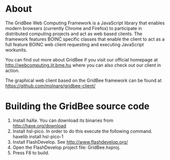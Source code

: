About
=====

The GridBee Web Computing Framework is a JavaScript library that enables modern browsers (currently Chrome and Firefox) to participate in distributed computing projects and act as web based clients. The framework features BOINC specific classes that enable the client to act as a full feature BOINC web client requesting and executing JavaScript workunits.

You can find out more about GridBee if you visit our official homepage at http://webcomputing.iit.bme.hu where you can also check out our client in action.

The graphical web client based on the GridBee framework can be found at https://github.com/molnarg/gridbee-client/


Building the GridBee source code
================================

1. Install haXe. You can download its binaries from http://haxe.org/download
2. Install hsl-pico. In order to do this execute the following command.
        haxelib install hsl-pico-1
3. Install FlashDevelop. See http://www.flashdevelop.org/
4. Open the FlashDevelop project file: GridBee.hxproj.
5. Press F8 to build.